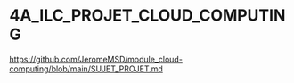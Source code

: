 # 4A_ILC_PROJET_CLOUD_COMPUTING

https://github.com/JeromeMSD/module_cloud-computing/blob/main/SUJET_PROJET.md
